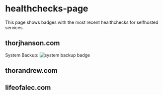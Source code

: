 # healthchecks-page

This page shows badges with the most recent healthchecks for selfhosted services.

## thorjhanson.com

System Backup: ![system backup badge](https://healthchecks.io/badge/a8f7959b-8e3c-4998-8a60-cdadc7/1l03Zu7P-2/ThorBackups.svg)

## thorandrew.com

## lifeofalec.com
